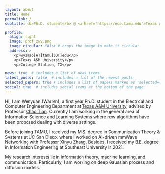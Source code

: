 ```yaml
---
layout: about
title: Home
permalink: /
subtitle: <b>Ph.D. student</b> @ <a href='https://ece.tamu.edu'>Texas A&M University</a>

profile:
  align: right
  image: prof_zwy.png
  image_circular: false # crops the image to make it circular
  address: >
    <p>wyzhao[AT]tamu[DOT]edu</p>
    <p>Texas A&M University</p>
    <p>College Station, TX</p>

news: true  # includes a list of news items
latest_posts: false  # includes a list of the newest posts
selected_papers: true # includes a list of papers marked as "selected={true}"
social: true  # includes social icons at the bottom of the page
---
```


Hi, I am Wenyuan (Warren), a first year Ph.D. student in the Electrical and Computer Engineering Department at [Texas A&M University](https://ece.tamu.edu), advised by Professor [Chao Tian](https://tiangroup.engr.tamu.edu). Currently I am working in the general area of Information Science and Learning Systems where new algorithms have been proposed dealing with diverse settings.

Before joining TAMU, I received my M.S. degree in Communication Theory & Systems at [UC San Diego](https://ece.ucsd.edu), where I worked on AI-driven mmWave Networking with Professor [Xinyu Zhang](http://xyzhang.ucsd.edu/index.html). Besides, I received my B.E. degree in Information Engineering at Southeast University in 2021.

My research interests lie in information theory, machine learning, and communication. Particularly, I am working on deep Gaussian process and diffusion models.
